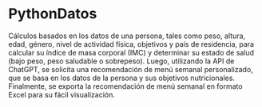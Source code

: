 # PythonDatos
Cálculos basados en los datos de una persona, tales como peso, altura, edad, género, nivel de actividad física, objetivos y país de residencia, para calcular su índice de masa corporal (IMC) y determinar su estado de salud (bajo peso, peso saludable o sobrepeso). Luego, utilizando la API de ChatGPT, se solicita una recomendación de menú semanal personalizado, que se basa en los datos de la persona y sus objetivos nutricionales. Finalmente, se exporta la recomendación de menú semanal en formato Excel para su fácil visualización.
